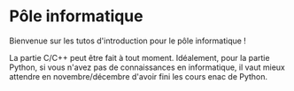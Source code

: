 # Pôle informatique

Bienvenue sur les tutos d'introduction pour le pôle informatique !

La partie C/C++ peut être fait à tout moment. Idéalement, pour la partie Python, si vous n'avez pas de connaissances en informatique, il vaut mieux attendre en novembre/décembre d'avoir fini les cours enac de Python.